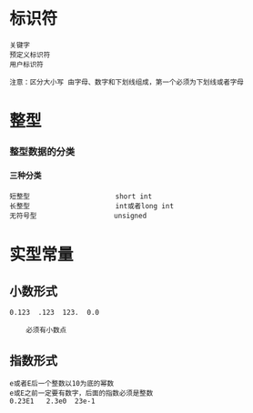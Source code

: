 # 标识符
    关键字
    预定义标识符
    用户标识符

    注意：区分大小写 由字母、数字和下划线组成，第一个必须为下划线或者字母


# 整型
### 整型数据的分类    
#### 三种分类
    短整型                     short int
    长整型                     int或者long int
    无符号型                   unsigned

# 实型常量
## 小数形式
    0.123  .123  123.  0.0

        必须有小数点
## 指数形式
    e或者E后一个整数以10为底的幂数
    e或E之前一定要有数字，后面的指数必须是整数
    0.23E1   2.3e0  23e-1
